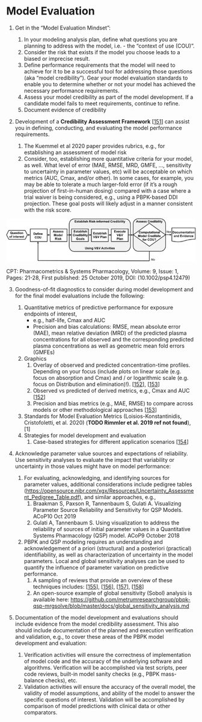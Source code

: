 # Model Evaluation
1.	Get in the “Model Evaluation Mindset”:
    1. In your modeling analysis plan, define what questions you are planning to address with the model, i.e. -  the “context of use (COU)”.
    1. Consider the risk that exists if the model you choose leads to a biased or imprecise result. 
    1. Define performance requirements that the model will need to achieve for it to be a successful tool for addressing those questions (aka “model credibility”). Gear your model evaluation standards to enable you to determine whether or not your model has achieved the necessary performance requirements.
    1. Assess your model credibility as part of the model development. If a candidate model fails to meet requirements, continue to refine.
    1. Document evidence of credibility 

2.	Development of a **Credibility Assessment Framework** [[151](../references.md#151)]  can assist you in defining, conducting, and evaluating the model performance requirements.

    1. The Kuemmel et al 2020 paper provides rubrics, e.g., for establishing an assessment of model risk
    2. Consider, too, establishing more quantitative criteria for your model, as well. What level of error (MAE, RMSE, MRD, GMFE, ..., sensitivity to uncertainty in parameter values, etc) will be acceptable on which metrics (AUC, Cmax, and/or other). In some cases, for example, you may be able to tolerate a much larger-fold error (if it’s a rough projection of first-in-human dosing) compared with a case where a trial waiver is being considered, e.g., using a PBPK-based DDI projection. These goal posts will likely adjust in a manner consistent  with the risk score.
   
![Model evalution](../assets/images/part-7/model-evaluation-1.png) 

CPT: Pharmacometrics & Systems Pharmacology, Volume: 9, Issue: 1, Pages: 21-28, First published: 25 October 2019, DOI: (10.1002/psp4.12479)

3.	Goodness-of-fit diagnostics to consider during model development and for the final model evaluations include the following:
    1. Quantitative metrics of predictive performance for exposure endpoints of interest, 
        - e.g., half-life, Cmax and AUC
        - Precision and bias calculations: RMSE, mean absolute error (MAE), mean relative deviation (MRD) of the predicted plasma concentrations for all observed and the corresponding predicted plasma concentrations as well as geometric mean fold errors (GMFEs) 
    2. Graphics
        1. Overlay of observed and predicted concentration-time profiles. Depending on your focus (include plots on linear scale (e.g. focus on absorption and Cmax) and / or logarithmic scale (e.g. focus on Distribution and elimination)!). [[152](../references.md#152)], [[153](../references.md#153)]
        2. Observed vs predicted of derived metrics, e.g., Cmax and AUC [[152](../references.md#152)]
        3. Precision and bias metrics (e.g., MAE, RMSE) to compare across models or other methodological approaches [[153](../references.md#153)]
    3. Standards for Model Evaluation Metrics (Loisios-Konstantinidis, Cristofoletti, et al. 2020) (**TODO Rimmler et al. 2019 ref not found**),[1]
    4. Strategies for model development and evaluation
        1. Case-based strategies for different application scenarios [[154](../references.md#154)]

4.	Acknowledge parameter value sources and expectations of reliability.  Use sensitivity analyses to evaluate the impact that variability or uncertainty in those values might have on model performance:
    1. For evaluating, acknowledging, and identifying sources for parameter values, additional considerations include pedigree tables (https://opensource.nibr.com/xgx/Resources/Uncertainty_Assessment_Pedigree_Table.pdf), and similar approaches, e.g., 
        1. Braakman S, Paxson R, Tannenbaum S, Gulati A. Visualizing Parameter Source Reliability and Sensitivity for QSP Models. ACoP10 Oct 2019
        1. Gulati A, Tannenbaum S.  Using visualization to address the reliability of sources of initial parameter values in a Quantitative Systems Pharmacology (QSP) model.  ACoP9 October 2018
    1. PBPK and QSP modeling requires an understanding and acknowledgement of a priori (structural) and a posteriori (practical) identifiability, as well as characterization of uncertainty in the model parameters. Local and global sensitivity analyses can be used to quantify the influence of parameter variation on predictive performance. 
        1. A sampling of reviews that provide an overview of these techniques includes: [[155](../references.md#155)], [[156](../references.md#156)], [[157](../references.md#157)], [[158](../references.md#158)]
        1. An open-source example of global sensitivity (Sobol) analysis is available here: https://github.com/metrumresearchgroup/pbpk-qsp-mrgsolve/blob/master/docs/global_sensitivity_analysis.md 

5.	Documentation of the model development and evaluations should include evidence from the model credibility assessment. This also should include documentation of the planned and execution verification and validation, e.g., to cover these areas of the PBPK model development and evaluation: 
    1. Verification activities will ensure the correctness of implementation of model code and the accuracy of the underlying software and algorithms. Verification will be accomplished via test scripts, peer code reviews, built-in model sanity checks (e.g., PBPK mass-balance checks), etc. 
    1. Validation activities will ensure the accuracy of the overall model, the validity of model assumptions, and ability of the model to answer the specific questions of interest. Validation will be accomplished by comparison of model predictions with clinical data or other comparators.
